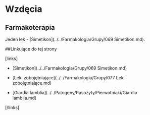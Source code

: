 # Wzdęcia



## Farmakoterapia

Jeden lek - [Simetikon](../../Farmakologia/Grupy/069 Simetikon.md).



##Linkujące do tej strony

[links]

- [Simetikon](../../Farmakologia/Grupy/069 Simetikon.md)

- [Leki zobojętniające](../../Farmakologia/Grupy/077 Leki zobojętniające.md)

- [Giardia lamblia](../../Patogeny/Pasożyty/Pierwotniaki/Giardia lamblia.md)


[/links]











